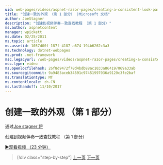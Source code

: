 ```yaml
---
uid: web-pages/videos/aspnet-razor-pages/creating-a-consistent-look-part-1
title: "创建一致的外观 （第 1 部分） |Microsoft 文档"
author: JoeStagner
description: "创建到视频伴奏一致查找教程 （第 1 部分）"
ms.author: aspnetcontent
manager: wpickett
ms.date: 02/25/2011
ms.topic: article
ms.assetid: 1057d00f-187f-4187-a674-194b6262c3a3
ms.technology: dotnet-webpages
ms.prod: .net-framework
msc.legacyurl: /web-pages/videos/aspnet-razor-pages/creating-a-consistent-look-part-1
msc.type: video
ms.openlocfilehash: 26f8d9472f78d4bdb88ac1033a864197069a33ab
ms.sourcegitcommit: 9a9483aceb34591c97451997036a9120c3fe2baf
ms.translationtype: MT
ms.contentlocale: zh-CN
ms.lasthandoff: 11/10/2017
---
```

<a name="creating-a-consistent-look-part-1"></a>创建一致的外观 （第 1 部分）
====================
通过[Joe stagner 将](https://github.com/JoeStagner)

创建到视频伴奏一致查找教程 （第 1 部分）

[&#9654;观看视频 （23 分钟）](https://channel9.msdn.com/Blogs/ASP-NET-Site-Videos/creating-a-consistent-look-part-1)

>[!div class="step-by-step"]
[上一页](introduction-to-aspnet-web-programming-using-the-razor-syntax.md)
[下一页](creating-a-consistent-look-part-2.md)

